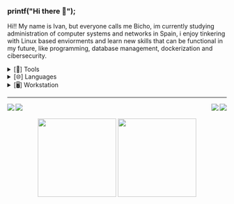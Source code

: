 ### printf("Hi there 👋");
<div id="introduction">
  <p>Hi!! My name is Ivan, but everyone calls me Bicho, im currently studying administration of computer systems and networks in Spain, i enjoy tinkering with Linux based enviorments and learn new skills that can be functional in my future, like programming, database management, dockerization and cibersecurity.</p>
</div>
<div id="tools">
  <details>
    <summary>[🔧] Tools </summary>
    <br/>
    <img src="https://img.shields.io/static/v1?message=Apache&logo=apache&labelColor=3b3b3b&color=D22128&logoColor=white&label=%20" /></br>
    <img src="https://img.shields.io/static/v1?message=MySQL&logo=mysql&labelColor=3b3b3b&color=4479A1&logoColor=white&label=%20" /></br>
    <img src="https://img.shields.io/static/v1?message=MariaDBL&logo=mariadb&labelColor=3b3b3b&color=003545&logoColor=white&label=%20" /></br>
   <!-- <img src="https://img.shields.io/static/v1?message=Oracle&logo=oracle&labelColor=3b3b3b&color=F80000&logoColor=white&label=%20" /></br> -->
  </details>
</div>
<div id="languages">
  <details>
    <summary>[🌐] Languages </summary>
    <br/>
    <img src="https://img.shields.io/static/v1?message=Python&logo=python&labelColor=3b3b3b&color=3776AB&logoColor=white&label=%20" /></br>
    <img src="https://img.shields.io/static/v1?message=Bash&logo=gnu%20bash&labelColor=3b3b3b&color=4EAA25&logoColor=white&label=%20" /></br>
   <!-- <img src="https://img.shields.io/static/v1?message=C&logo=c&labelColor=3b3b3b&color=A8B9CC&logoColor=white&label=%20" /></br> -->
   <!-- <img src="https://img.shields.io/static/v1?message=C%2B%2B&logo=c%2B%2B&labelColor=3b3b3b&color=00599C&logoColor=white&label=%20" /></br> -->
   <!-- <img src="https://img.shields.io/static/v1?message=JavaScript&logo=JavaScript&labelColor=3b3b3b&color=F7DF1E&logoColor=white&label=%20" /></br> -->
   <!-- <img src="https://img.shields.io/static/v1?message=Java&logo=Java&labelColor=3b3b3b&color=007396&logoColor=white&label=%20" /></br> -->
   <!-- <img src="https://img.shields.io/static/v1?message=Qt/QML&logo=qt&labelColor=3b3b3b&color=41CD52&logoColor=white&label=%20" /></br> -->
  </details>
</div>
<div id="workstation">
  <details>
    <summary>[🖥️] Workstation </summary>
    <br/>
    <img src="https://img.shields.io/static/v1?message=i7%208700k%204Ghz@1.125v&logo=intel&labelColor=3b3b3b&color=26A5E4&logoColor=white&label=%20" />
    <img src="https://img.shields.io/static/v1?message=Vengeance%20RGB%2016GB@3200Mhz&logo=corsair&labelColor=3b3b3b&color=d4aa02&logoColor=white&label=%20" />
    <img src="https://img.shields.io/static/v1?message=MSI%20GTX1060%20Gaming%20X%206GB&logo=nvidia&labelColor=3b3b3b&color=76B900&logoColor=white&label=%20" />
    <img src="https://img.shields.io/badge/MSI-MSI%20Z370%20Gaming%20Plus-780000" />
  </details>
</div>
<hr/>
<div id="Emblems">
  <a href="https://discord.com/invite/9aqHgCT7jm" target="_blank">
    <img align="left" src="https://img.shields.io/static/v1?message=LinkedIn&logo=linkedin&labelColor=3b3b3b&color=1182c3&logoColor=white&label=%20" />
  </a>
  <a href="https://discord.com/invite/9aqHgCT7jm" target="_blank">
    <img align="left" src="https://img.shields.io/static/v1?message=Discord&logo=Discord&labelColor=3b3b3b&color=5865F2&logoColor=white&label=%20" />
  </a>
  <a href="mailto:b1ch0@confugiradores.es" target="_blank">
    <img align="right" src="https://img.shields.io/static/v1?message=Mail&logo=mail.ru&labelColor=3b3b3b&color=EA4335&logoColor=white&label=%20" />
  </a>
  <a href="mailto:b1ch0@confugiradores.es" target="_blank">
   <img align="right" src="https://img.shields.io/static/v1?message=Telegram&logo=telegram&labelColor=3b3b3b&color=26A5E4&logoColor=white&label=%20" />
  </a>
</div>
<br/><br/>
<div id="Stats" align="center">
    <img height="180em" src="https://github-readme-stats.vercel.app/api?username=BICH0&show_icons=true&hide_border=true&count_private=true&include_all_commits=true&&title_color=de0000&text_color=ededed&icon_color=910000&border_color=690000&bg_color=141414&hide_border=false&locale=es&border_radius=1rem&custom_title=BICHO's Github Stats" />
  <img height="180em" src="https://github-readme-stats.vercel.app/api/top-langs/?username=BICH0&langs_count=4&layout=compact&title_color=de0000&card_width=230&text_color=ededed&icon_color=910000&bg_color=141414&hide_border=true&locale=es&border_radius=0.9rem" />
</div>
